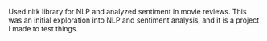 Used nltk library for NLP and analyzed sentiment in movie reviews. This was an initial exploration into NLP and sentiment analysis, and it is a project I made to test things.
